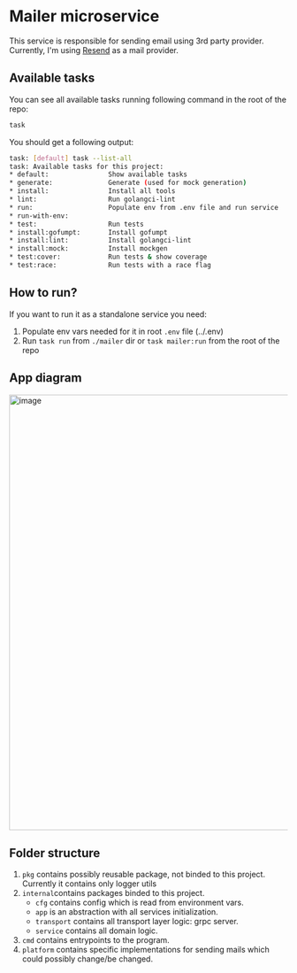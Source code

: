 # Mailer microservice

This service is responsible for sending email using 3rd party provider. Currently, I'm using [Resend](https://resend.com/overview) as a mail provider.

## Available tasks

You can see all available tasks running following command in the root of the repo:

```sh
task
```

You should get a following output:

```sh
task: [default] task --list-all
task: Available tasks for this project:
* default:               Show available tasks
* generate:              Generate (used for mock generation)
* install:               Install all tools
* lint:                  Run golangci-lint
* run:                   Populate env from .env file and run service
* run-with-env:
* test:                  Run tests
* install:gofumpt:       Install gofumpt
* install:lint:          Install golangci-lint
* install:mock:          Install mockgen
* test:cover:            Run tests & show coverage
* test:race:             Run tests with a race flag
```

## How to run?

If you want to run it as a standalone service you need:

1. Populate env vars needed for it in root `.env` file (../.env)
2. Run `task run` from `./mailer` dir or `task mailer:run` from the root of the repo

## App diagram

<img width="787" alt="image" src="https://github.com/GenesisEducationKyiv/software-engineering-school-4-0-hrvadl/assets/93580374/d1adbe07-eba8-4828-ab3e-2f4f5882edee">

## Folder structure

1. `pkg` contains possibly reusable package, not binded to this project. Currently it contains only logger utils
2. `internal`contains packages binded to this project.
   - `cfg` contains config which is read from environment vars.
   - `app` is an abstraction with all services initialization.
   - `transport` contains all transport layer logic: grpc server.
   - `service` contains all domain logic.
3. `cmd` contains entrypoints to the program.
4. `platform` contains specific implementations for sending mails which could possibly change/be changed.
